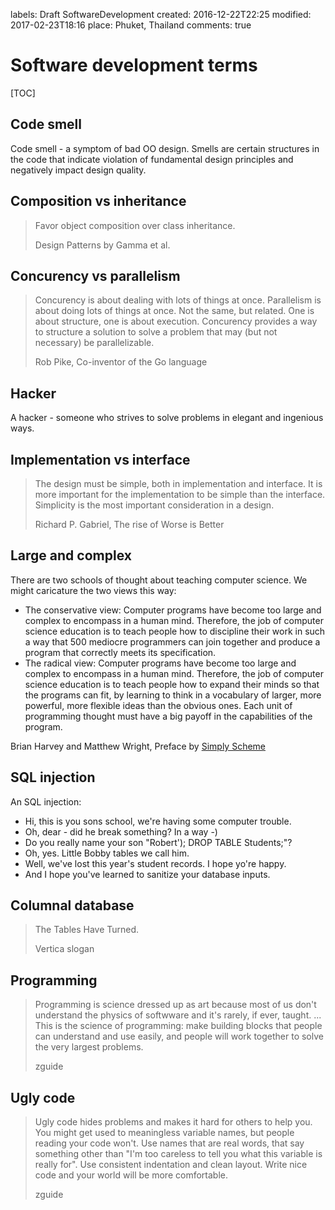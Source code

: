labels: Draft
        SoftwareDevelopment
created: 2016-12-22T22:25
modified: 2017-02-23T18:16
place: Phuket, Thailand
comments: true

# Software development terms

[TOC]

## Code smell

Code smell - a symptom of bad OO design. Smells are certain structures in the code that indicate violation of fundamental design principles and negatively impact design quality.

## Composition vs inheritance

> Favor object composition over class inheritance.
>
> Design Patterns by Gamma et al.

## Concurency vs parallelism

> Concurency is about dealing with lots of things at once.
> Parallelism is about doing lots of things at once.
> Not the same, but related.
> One is about structure, one is about execution.
> Concurency provides a way to structure a solution to solve a problem that may (but not necessary) be parallelizable.
>
> Rob Pike, Co-inventor of the Go language

## Hacker

A hacker - someone who strives to solve problems in elegant and ingenious ways.

## Implementation vs interface

> The design must be simple, both in implementation and interface. It is more important for the implementation to be simple than the interface. Simplicity is the most important consideration in a design.
>
> Richard P. Gabriel, The rise of Worse is Better

## Large and complex

There are two schools of thought about teaching computer science. We might caricature the two views this way:

- The conservative view: Computer programs have become too large and complex to encompass in a human mind. Therefore, the job of computer science education is to teach people how to discipline their work in such a way that 500 mediocre programmers can join together and produce a program that correctly meets its specification.
- The radical view: Computer programs have become too large and complex to encompass in a human mind. Therefore, the job of computer science education is to teach people how to expand their minds so that  the programs can fit, by learning to think in a vocabulary of larger, more powerful, more flexible ideas than the obvious ones. Each unit of programming thought must have a big payoff in the capabilities of the program.

Brian Harvey and Matthew Wright, Preface by [Simply Scheme](https://people.eecs.berkeley.edu/~bh/ss-toc2.html)

## SQL injection

An SQL injection:

- Hi, this is you sons school, we're having some computer trouble.
- Oh, dear - did he break something? In a way -)
- Do you really name your son "Robert'); DROP TABLE Students;"?
- Oh, yes. Little Bobby tables we call him.
- Well, we've lost this year's student records. I hope yo're happy.
- And I hope you've learned to sanitize your database inputs.

## Columnal database

> The Tables Have Turned.
>
> Vertica slogan

## Programming

> Programming is science dressed up as art because most of us don't understand the physics of softwware and it's rarely, if ever, taught.
> ...
> This is the science of programming: make building blocks that people can understand and use easily, and people will work together to solve the very largest problems.
>
> zguide

## Ugly code

> Ugly code hides problems and makes it hard for others to help you. You might get used to meaningless variable names, but people reading your code won't. Use names that are real words, that say something other than "I'm too careless to tell you what this variable is really for". Use consistent indentation and clean layout. Write nice code and your world will be more comfortable.
>
> zguide